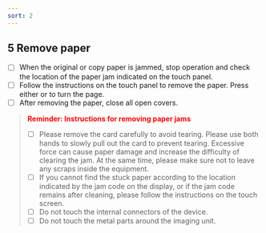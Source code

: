 ```yaml
---
sort: 2
---
```


## **5** **Remove paper**

- [ ] When the original or copy paper is jammed, stop operation and check the location of the paper jam indicated on the touch panel.
- [ ] Follow the instructions on the touch panel to remove the paper. Press either or to turn the page.
- [ ] After removing the paper, close all open covers.
>  **<font color="red">Reminder: Instructions for removing paper jams</font>**
>	- [ ] Please remove the card carefully to avoid tearing. Please use both hands to slowly pull out the card to prevent tearing. Excessive force can cause paper damage and increase the difficulty of clearing the jam. At the same time, please make sure not to leave any scraps inside the equipment.
>	- [ ] If you cannot find the stuck paper according to the location indicated by the jam code on the display, or if the jam code remains after cleaning, please follow the instructions on the touch screen.
>	- [ ] Do not touch the internal connectors of the device.
>	- [ ] Do not touch the metal parts around the imaging unit.

